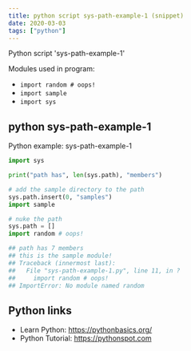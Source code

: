 ```yaml
---
title: python script sys-path-example-1 (snippet)
date: 2020-03-03
tags: ["python"]
---
```

Python script 'sys-path-example-1'


Modules used in program: 
* `import random # oops!`
* `import sample`
* `import sys`

## python sys-path-example-1

Python example: sys-path-example-1

```python
import sys

print("path has", len(sys.path), "members")

# add the sample directory to the path
sys.path.insert(0, "samples")
import sample

# nuke the path
sys.path = []
import random # oops!

## path has 7 members
## this is the sample module!
## Traceback (innermost last):
##   File "sys-path-example-1.py", line 11, in ?
##     import random # oops!
## ImportError: No module named random


```

## Python links

- Learn Python: https://pythonbasics.org/
- Python Tutorial: https://pythonspot.com
